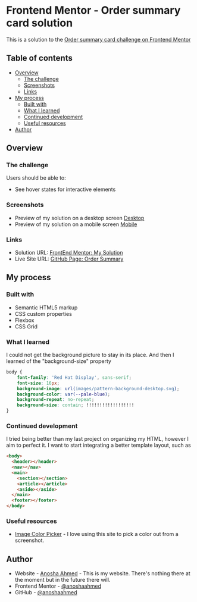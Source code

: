 # Frontend Mentor - Order summary card solution

This is a solution to the [Order summary card challenge on Frontend Mentor](https://www.frontendmentor.io/challenges/order-summary-component-QlPmajDUj)


## Table of contents

- [Overview](#overview)
  - [The challenge](#the-challenge)
  - [Screenshots](#screenshots)
  - [Links](#links)
- [My process](#my-process)
  - [Built with](#built-with)
  - [What I learned](#what-i-learned)
  - [Continued development](#continued-development)
  - [Useful resources](#useful-resources)
- [Author](#author)


## Overview

### The challenge

Users should be able to:

- See hover states for interactive elements

### Screenshots

- Preview of my solution on a desktop screen [Desktop](solution-screenshots/desktop-solution.png)
- Preview of my solution on a mobile screen [Mobile](solution-screenshots/mobile-solution.png)

### Links
- Solution URL: [FrontEnd Mentor: My Solution](https://www.frontendmentor.io/solutions/order-summary-component-using-flexbox-and-css-grid-UP1iy9-xG)
- Live Site URL: [GitHub Page: Order Summary](https://anoshaahmed.github.io/order-summary/)


## My process

### Built with

- Semantic HTML5 markup
- CSS custom properties
- Flexbox
- CSS Grid


### What I learned

I could not get the background picture to stay in its place. And then I learned of the "background-size" property
```css
body {
    font-family: 'Red Hat Display', sans-serif;
    font-size: 16px;
    background-image: url(images/pattern-background-desktop.svg);
    background-color: var(--pale-blue);
    background-repeat: no-repeat;
    background-size: contain; !!!!!!!!!!!!!!!!!!
}
```

### Continued development

I tried being better than my last project on organizing my HTML, however I aim to perfect it. I want to start integrating a better template layout, such as
```html
<body>
  <header></header>
  <nav></nav>
  <main>
    <section></section>
    <article></article>
    <aside></aside>
  </main>
  <footer></footer>
</body>
```

### Useful resources

- [Image Color Picker](https://www.imagecolorpicker.com) - I love using this site to pick a color out from a screenshot.

## Author

- Website - [Anosha Ahmed](https://www.anoshaahmed.com) - This is my website. There's nothing there at the moment but in the future there will.
- Frontend Mentor - [@anoshaahmed](https://www.frontendmentor.io/profile/anoshaahmed)
- GitHub - [@anoshaahmed](https://www.github.com/anoshaahmed)
